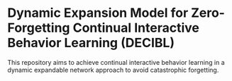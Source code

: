 # Dynamic Expansion Model for Zero-Forgetting Continual Interactive Behavior Learning (DECIBL)

This repository aims to achieve continual interactive behavior learning in a dynamic expandable network approach to avoid catastrophic forgetting.
